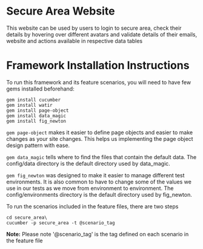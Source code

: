 # Secure Area Website

This website can be used by users to login to secure area, check their details by hovering over different avatars and validate details of their emails, website and actions available in respective data tables

# Framework Installation Instructions

To run this framework and its feature scenarios, you will need to have few gems installed beforehand:

```
gem install cucumber
gem install watir
gem install page-object
gem install data_magic
gem install fig_newton
```

```gem page-object``` makes it easier to define page objects and easier to make changes as your site changes. This helps us implementing the page object design pattern with ease.

```gem data_magic``` tells where to find the files that contain the default data. The config/data directory is the default directory used by data_magic.

```gem fig_newton``` was designed to make it easier to manage different test environments. It is also common to have to change some of the values we use in our tests as we move from environment to environment. The config/environments directory is the default directory used by fig_newton.


To run the scenarios included in the feature files, there are two steps

```
cd secure_area\
cucumber -p secure_area -t @scenario_tag
```

**Note:** Please note '@scenario_tag' is the tag defined on each scenario in the feature file
 
 

